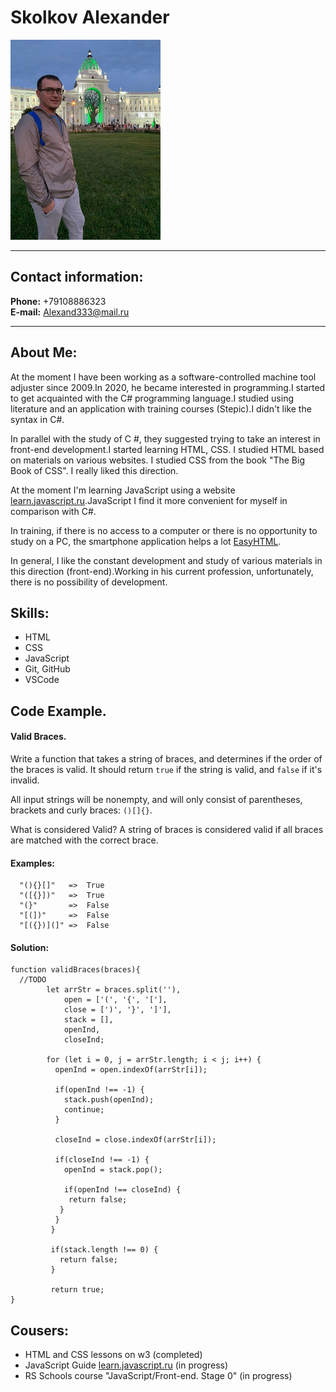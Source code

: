 # Skolkov Alexander
![Photo](photo.jpg)
***
## Contact information:
  **Phone:** +79108886323\
  **E-mail:** Alexand333@mail.ru
***
## About Me:
  At the moment I have been working as a software-controlled machine tool adjuster since 2009.In 2020, he became interested in programming.I started to get acquainted with the C# programming language.I studied using literature and an application with training courses (Stepic).I didn't like the syntax in C#.
  
  In parallel with the study of C #, they suggested trying to take an interest in front-end development.I started learning HTML, CSS.  I studied HTML based on materials on various websites. I studied CSS from the book "The Big Book of CSS". I really liked this direction.

  At the moment I'm learning JavaScript using a website [learn.javascript.ru](https://learn.javascript.ru).JavaScript I find it more convenient for myself in comparison with C#.

   In training, if there is no access to a computer or there is no opportunity to study on a PC, the smartphone application helps a lot [EasyHTML](https://apps.apple.com/ru/app/easyhtml/id1344902528).

   In general, I like the constant development and study of various materials in this direction (front-end).Working in his current profession, unfortunately, there is no possibility of development.

## Skills:
  * HTML
  * CSS
  * JavaScript
  * Git, GitHub
  * VSCode  

## Code Example.

#### Valid Braces.

  Write a function that takes a string of braces, and determines if the order of the braces is valid. It should return `true` if the string is valid, and `false` if it's invalid.


  All input strings will be nonempty, and will only consist of parentheses, brackets and curly braces: `()[]{}`.

  What is considered Valid?
  A string of braces is considered valid if all braces are matched with the correct brace.


#### Examples:
```
  "(){}[]"   =>  True
  "([{}])"   =>  True
  "(}"       =>  False
  "[(])"     =>  False
  "[({})](]" =>  False

```
#### Solution:
```
function validBraces(braces){
  //TODO 
        let arrStr = braces.split(''),
            open = ['(', '{', '['],
            close = [')', '}', ']'],
            stack = [],
            openInd,
            closeInd;
  
        for (let i = 0, j = arrStr.length; i < j; i++) {
          openInd = open.indexOf(arrStr[i]);
          
          if(openInd !== -1) {
            stack.push(openInd);
            continue;
          }
          
          closeInd = close.indexOf(arrStr[i]);
          
          if(closeInd !== -1) {
            openInd = stack.pop();
            
            if(openInd !== closeInd) {
             return false;
           }
          }
         }
         
         if(stack.length !== 0) {
           return false;
         }
  
         return true;
}

```

## Cousers:
  * HTML and CSS lessons on w3 (completed)
  * JavaScript Guide [learn.javascript.ru](https://learn.javascript.ru) (in progress)
  * RS Schools course "JavaScript/Front-end. Stage 0" (in progress)